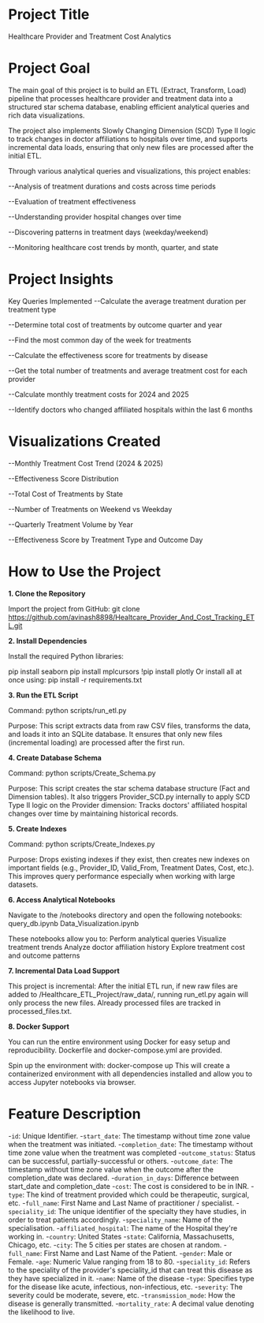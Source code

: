 # Project Title
Healthcare Provider and Treatment Cost Analytics

# Project Goal
The main goal of this project is to build an ETL (Extract, Transform, Load) pipeline that processes healthcare provider and treatment data into a structured star schema database, enabling efficient analytical queries and rich data visualizations.

The project also implements Slowly Changing Dimension (SCD) Type II logic to track changes in doctor affiliations to hospitals over time, and supports incremental data loads, ensuring that only new files are processed after the initial ETL.

Through various analytical queries and visualizations, this project enables:

--Analysis of treatment durations and costs across time periods

--Evaluation of treatment effectiveness

--Understanding provider hospital changes over time

--Discovering patterns in treatment days (weekday/weekend)

--Monitoring healthcare cost trends by month, quarter, and state

# Project Insights
Key Queries Implemented
--Calculate the average treatment duration per treatment type

--Determine total cost of treatments by outcome quarter and year

--Find the most common day of the week for treatments

--Calculate the effectiveness score for treatments by disease

--Get the total number of treatments and average treatment cost for each provider

--Calculate monthly treatment costs for 2024 and 2025

--Identify doctors who changed affiliated hospitals within the last 6 months

# Visualizations Created
--Monthly Treatment Cost Trend (2024 & 2025)

--Effectiveness Score Distribution

--Total Cost of Treatments by State

--Number of Treatments on Weekend vs Weekday

--Quarterly Treatment Volume by Year

--Effectiveness Score by Treatment Type and Outcome Day

# How to Use the Project

**1. Clone the Repository**

Import the project from GitHub:
git clone https://github.com/avinash8898/Healtcare_Provider_And_Cost_Tracking_ETL.git

**2. Install Dependencies**

Install the required Python libraries:

pip install seaborn
pip install mplcursors
!pip install plotly
Or install all at once using:
pip install -r requirements.txt

**3. Run the ETL Script**

Command:
python scripts/run_etl.py

Purpose:
This script extracts data from raw CSV files, transforms the data, and loads it into an SQLite database.
It ensures that only new files (incremental loading) are processed after the first run.

**4. Create Database Schema**

Command:
python scripts/Create_Schema.py

Purpose:
This script creates the star schema database structure (Fact and Dimension tables).
It also triggers Provider_SCD.py internally to apply SCD Type II logic on the Provider dimension:
Tracks doctors' affiliated hospital changes over time by maintaining historical records.

**5. Create Indexes**

Command:
python scripts/Create_Indexes.py

Purpose:
Drops existing indexes if they exist, then creates new indexes on important fields (e.g., Provider_ID, Valid_From, Treatment Dates, Cost, etc.).
This improves query performance especially when working with large datasets.

**6. Access Analytical Notebooks**

Navigate to the /notebooks directory and open the following notebooks:
query_db.ipynb
Data_Visualization.ipynb


These notebooks allow you to:
Perform analytical queries
Visualize treatment trends
Analyze doctor affiliation history
Explore treatment cost and outcome patterns

**7. Incremental Data Load Support**

This project is incremental:
After the initial ETL run, if new raw files are added to /Healthcare_ETL_Project/raw_data/, running run_etl.py again will only process the new files.
Already processed files are tracked in processed_files.txt.

**8. Docker Support**

You can run the entire environment using Docker for easy setup and reproducibility.
Dockerfile and docker-compose.yml are provided.

Spin up the environment with:
docker-compose up
This will create a containerized environment with all dependencies installed and allow you to access Jupyter notebooks via browser.

# Feature Description

-`id`: Unique Identifier.
-`start_date`: The timestamp without time zone value when the treatment was initiated.
-`completion_date`: The timestamp without time zone value when the treatment was completed
-`outcome_status`: Status can be successful, partially-successful or others.
-`outcome_date`: The timestamp without time zone value when the outcome after the completion_date was declared.
-`duration_in_days`: Difference between start_date and completion_date
-`cost`: The cost is considered to be in INR.
-`type`: The kind of treatment provided which could be therapeutic, surgical, etc.
-`full_name`: First Name and Last Name of practitioner / specialist.
-`speciality_id`: The unique identifier of the specialty they have studies, in order to treat patients accordingly.
-`speciality_name`: Name of the specialisation.
-`affiliated_hospital`: The name of the Hospital they're working in.
-`country`: United States
-`state`: California, Massachusetts, Chicago, etc.
-`city`: The 5 cities per states are chosen at random.
-`full_name`: First Name and Last Name of the Patient.
-`gender`: Male or Female.
-`age`: Numeric Value ranging from 18 to 80.
-`speciality_id`: Refers to the speciality of the provider's speciality_id that can treat this disease as they have specialized in it.
-`name`: Name of the disease
-`type`: Specifies type for the disease like acute, infectious, non-infectious, etc.
-`severity`: The severity could be moderate, severe, etc.
-`transmission_mode`: How the disease is generally transmitted.
-`mortality_rate`: A decimal value denoting the likelihood to live.
